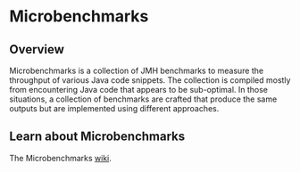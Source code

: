 # Microbenchmarks

## Overview

Microbenchmarks is a collection of JMH benchmarks to measure the throughput of various Java code snippets.  The
collection is compiled mostly from encountering Java code that appears to be sub-optimal. In those situations, a
collection of benchmarks are crafted that produce the same outputs but are implemented using different approaches. 

## Learn about Microbenchmarks

The Microbenchmarks [wiki](https://github.com/brentworden/microbenchmarks/wiki).
